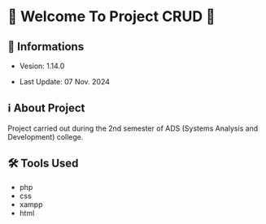 # 🎉 Welcome To Project CRUD 🚀 

## 📢 Informations

- Vesion: 1.14.0

- Last Update: 07 Nov. 2024

## ℹ️ About Project

Project carried out during the 2nd semester of ADS (Systems Analysis and Development) college.

## 🛠️ Tools Used

- php
- css
- xampp
- html
